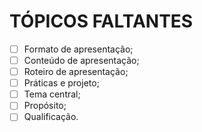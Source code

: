 # TÓPICOS FALTANTES

- [ ] Formato de apresentação;
- [ ] Conteúdo de apresentação;
- [ ] Roteiro de apresentação;
- [ ] Práticas e projeto;
- [ ] Tema central;
- [ ] Propósito;
- [ ] Qualificação.
